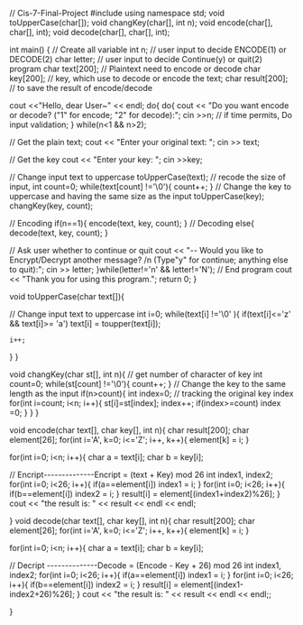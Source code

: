 // Cis-7-Final-Project
#include <iostream>
using namespace std;
void toUpperCase(char[]);
void changKey(char[], int n);
void encode(char[], char[], int);
void decode(char[], char[], int);
 
int main() {
// Create all variable
int n;              // user input to decide ENCODE(1) or DECODE(2)
char letter;        // user input to decide Continue(y) or quit(2) program
char text[200];        // Plaintext need to encode or decode
char key[200];         // key, which use to decode or encode the text;
char result[200];      // to save the result of encode/decode
 
 
  cout <<"Hello, dear User~" << endl;
do{
   do{
   cout << "Do you want encode or decode? (\"1\" for encode; \"2\" for decode):";
   cin >>n;    // if time permits, Do input validation;
   } while(n<1 && n>2);

  // Get the plain text;
  cout << "Enter your original text: ";
  cin >> text;

  // Get the key
  cout << "Enter your key: ";
  cin >>key;
 
// Change input text to uppercase
 toUpperCase(text);
 // recode the size of input,
 int count=0; 
   while(text[count] !='\0'){
    count++;
  } 
// Change the key to uppercase and having the same size as the input
 toUpperCase(key);
 changKey(key, count);             
 

  // Encoding
  if(n==1){
    encode(text, key, count);
  }
  // Decoding
  else{
    decode(text, key, count);
  }


  // Ask user whether to continue or quit
cout << "-- Would you like to Encrypt/Decrypt another message? /n (Type\"y\" for continue; anything else to quit):";
cin >> letter;
}while(letter!='n' && letter!='N');
// End program
cout << "Thank you for using this program.";
return 0;
}
 

void toUpperCase(char text[]){
 
 // Change input text to uppercase
  int i=0;
  while(text[i] !='\0'  ){
    if(text[i]<='z' && text[i]>= 'a')
       text[i] = toupper(text[i]);

    i++;
  }
}

void changKey(char st[], int n){
  // get number of character of key
  int count=0; 
   while(st[count] !='\0'){
    count++;
  }
  // Change the key to the same length as the input
  if(n>count){
    int index=0;      // tracking the original key index 
    for(int i=count; i<n; i++){
      st[i]=st[index];
      index++;
      if(index>=count)
        index =0;
    }
  }
}

void encode(char text[], char key[], int n){
char result[200];
char element[26];
 for(int i='A', k=0; i<='Z'; i++, k++){
   element[k] = i;
 }
 

 for(int i=0; i<n; i++){
  char a = text[i]; 
  char b = key[i];

  // Encript--------------Encript = (text + Key) mod 26
  int index1, index2;
  for(int i=0; i<26; i++){
    if(a==element[i])
      index1 = i;
  }
  for(int i=0; i<26; i++){
    if(b==element[i])
      index2 = i;
  }
  result[i] = element[(index1+index2)%26];
 }
 cout << "the result is: " << result << endl << endl;
 

}
void decode(char text[], char key[], int n){
  char result[200];
  char element[26];
  for(int i='A', k=0; i<='Z'; i++, k++){
    element[k] = i;
  }
  

  for(int i=0; i<n; i++){
    char a = text[i]; 
    char b = key[i];

 // Decript --------------Decode = (Encode - Key + 26) mod 26
    int index1, index2;
    for(int i=0; i<26; i++){
      if(a==element[i])
        index1 = i;
    }
    for(int i=0; i<26; i++){
      if(b==element[i])
        index2 = i;
    }
    result[i] = element[(index1-index2+26)%26];
  }
  cout << "the result is: " << result << endl << endl;;
 
}




